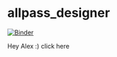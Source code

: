 # allpass_designer

[![Binder](https://mybinder.org/badge_logo.svg)](https://mybinder.org/v2/gh/artpelling/allpass_designer/main?filepath=index.ipynb)

Hey Alex :)  click here


